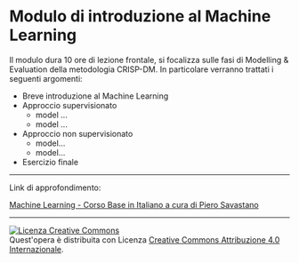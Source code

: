 # Modulo di introduzione al Machine Learning

Il modulo dura 10 ore di lezione frontale, si focalizza sulle fasi di Modelling & Evaluation della metodologia CRISP-DM.
In particolare verranno trattati i seguenti argomenti:
* Breve introduzione al Machine Learning
* Approccio supervisionato
	* model ...
	* model ...
* Approccio non supervisionato
	* model...
	* model...
* Esercizio finale

---

Link di approfondimento:

[Machine Learning - Corso Base in Italiano a cura di Piero Savastano](https://www.youtube.com/watch?v=U78wETHkBKU&list=PLa-sizbCyh93evwIevvnjWFEH94N5giIG)

---

<a rel="license" href="http://creativecommons.org/licenses/by/4.0/"><img alt="Licenza Creative Commons" style="border-width:0" src="https://i.creativecommons.org/l/by/4.0/88x31.png" /></a><br />Quest'opera è distribuita con Licenza <a rel="license" href="http://creativecommons.org/licenses/by/4.0/">Creative Commons Attribuzione 4.0 Internazionale</a>.
